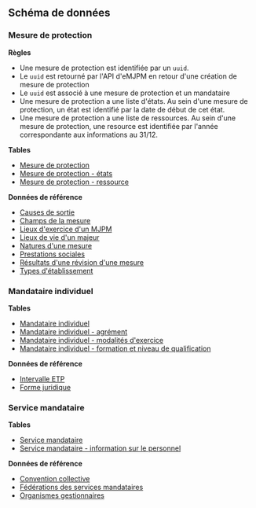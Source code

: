 ## Schéma de données

### Mesure de protection

**Règles**

- Une mesure de protection est identifiée par un `uuid`.
- Le `uuid` est retourné par l'API d'eMJPM en retour d'une création de mesure de protection
- Le `uuid` est associé à une mesure de protection et un mandataire
- Une mesure de protection a une liste d'états. Au sein d'une mesure de protection, un état est identifié par la date de début de cet état.
- Une mesure de protection a une liste de ressources. Au sein d'une mesure de protection, une resource est identifiée par l'année correspondante aux informations au 31/12.

**Tables**

- [Mesure de protection](./schemas/mesure_protection.md)
- [Mesure de protection - états](./schemas/mesure_protection_etat.md)
- [Mesure de protection - ressource](./schemas/mesure_protection_ressource.md)

**Données de référence**
- [Causes de sortie](./datas/cause-sortie.csv)
- [Champs de la mesure](./datas/champs-mesure.csv)
- [Lieux d'exercice d'un MJPM](./datas/lieu-exercice-mjpm.csv)
- [Lieux de vie d'un majeur](./datas/lieu-vie-majeur.csv)
- [Natures d'une mesure](./datas/nature-mesure.csv)
- [Prestations sociales](./datas/prestation-sociale.csv)
- [Résultats d'une révision d'une mesure](./datas/resultat-revision-mesure.csv)
- [Types d'établissement](./datas/type-etablissement.csv)


### Mandataire individuel

**Tables**

- [Mandataire individuel](./schemas/mandataire_individuel.md)
- [Mandataire individuel - agrément](./schemas/mandataire_individuel_agrement.md)
- [Mandataire individuel - modalités d'exercice](./schemas/mandataire_individuel_exercice.md)
- [Mandataire individuel - formation et niveau de qualification](./schemas/mandataire_individuel_formation.md)

**Données de référence**
- [Intervalle ETP](./datas/intervalle-etp.csv)
- [Forme juridique](./datas/forme-juridique.csv)

### Service mandataire

**Tables**

- [Service mandataire](./schemas/service_mandataire.md)
- [Service mandataire - information sur le personnel](./schemas/service_mandataire_info_personnel.md)

**Données de référence**
- [Convention collective](./datas/convention-collective.csv)
- [Fédérations des services mandataires](./datas/federation-service.csv)
- [Organismes gestionnaires](./datas/organisme-gestionnaire.csv)



